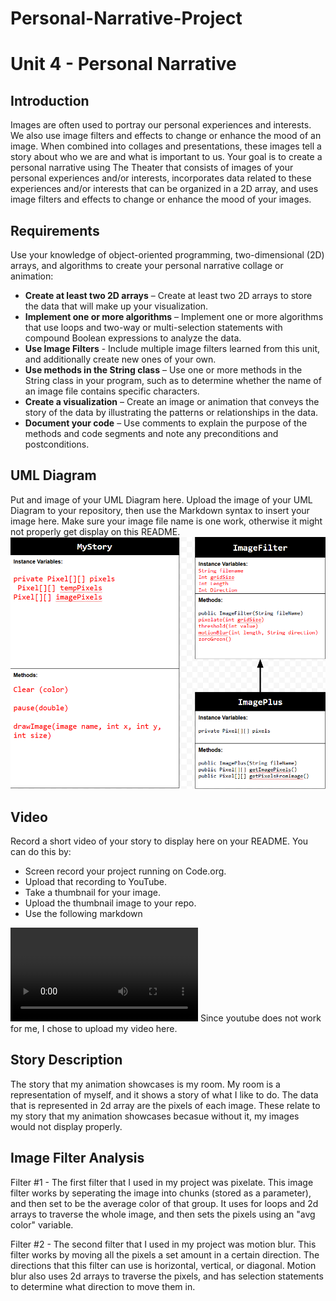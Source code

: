# Personal-Narrative-Project
# Unit 4 - Personal Narrative

## Introduction

Images are often used to portray our personal experiences and interests. We also use image filters and effects to change or enhance the mood of an image. When combined into collages and presentations, these images tell a story about who we are and what is important to us. Your goal is to create a personal narrative using The Theater that consists of images of your personal experiences and/or interests, incorporates data related to these experiences and/or interests that can be organized in a 2D array, and uses image filters and effects to change or enhance the mood of your images.

## Requirements

Use your knowledge of object-oriented programming, two-dimensional (2D) arrays, and algorithms to create your personal narrative collage or animation:

- **Create at least two 2D arrays** – Create at least two 2D arrays to store the data that will make up your visualization.
- **Implement one or more algorithms** – Implement one or more algorithms that use loops and two-way or multi-selection statements with compound Boolean expressions to analyze the data.
- **Use Image Filters** - Include multiple image filters learned from this unit, and additionally create new ones of your own.
- **Use methods in the String class** – Use one or more methods in the String class in your program, such as to determine whether the name of an image file contains specific characters.
- **Create a visualization** – Create an image or animation that conveys the story of the data by illustrating the patterns or relationships in the data.
- **Document your code** – Use comments to explain the purpose of the methods and code segments and note any preconditions and postconditions.

## UML Diagram

Put and image of your UML Diagram here. Upload the image of your UML Diagram to your repository, then use the Markdown syntax to insert your image here. Make sure your image file name is one work, otherwise it might not properly get display on this README.
![alt text](<Screenshot 2025-01-31 094611-1.png>)
## Video

Record a short video of your story to display here on your README. You can do this by:

- Screen record your project running on Code.org.
- Upload that recording to YouTube.
- Take a thumbnail for your image.
- Upload the thumbnail image to your repo.
- Use the following markdown

<video controls src="20250131-1757-35.3928559.mp4" title="Title"></video>
Since youtube does not work for me, I chose to upload my video here.
## Story Description

The story that my animation showcases is my room. My room is a representation of myself, and it shows a story of what I like to do. The data that is represented in 2d array are the pixels of each image. These relate to my story that my animation showcases becasue without it, my images would not display properly.
## Image Filter Analysis

Filter #1 - The first filter that I used in my project was pixelate. This image filter works by seperating the image into chunks (stored as a parameter), and then set to be the average color of that group. It uses for loops and 2d arrays to traverse the whole image, and then sets the pixels using an "avg color" variable.

Filter #2 - The second filter that I used in my project was motion blur. This filter works by moving all the pixels a set amount in a certain direction. The directions that this filter can use is horizontal, vertical, or diagonal. Motion blur also uses 2d arrays to traverse the pixels, and has selection statements to determine what direction to move them in.